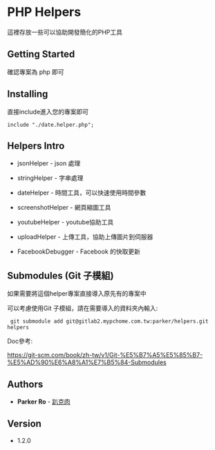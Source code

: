 # PHP Helpers

這裡存放一些可以協助開發簡化的PHP工具

## Getting Started

確認專案為 php 即可

## Installing

直接include進入您的專案即可

```
include "./date.helper.php";
```

## Helpers Intro

* jsonHelper - json 處理

* stringHelper - 字串處理

* dateHelper - 時間工具，可以快速使用時間參數

* screenshotHelper - 網頁縮圖工具

* youtubeHelper - youtube協助工具

* uploadHelper - 上傳工具，協助上傳圖片到伺服器

* FacebookDebugger - Facebook 的快取更新

## Submodules (Git 子模組)

如果需要將這個helper專案直接導入原先有的專案中

可以考慮使用Git 子模組，請在需要導入的資料夾內輸入:

```
 git submodule add git@gitlab2.mypchome.com.tw:parker/helpers.git helpers
```

Doc參考:

https://git-scm.com/book/zh-tw/v1/Git-%E5%B7%A5%E5%85%B7-%E5%AD%90%E6%A8%A1%E7%B5%84-Submodules


## Authors

* **Parker Ro** - [趴克肉](https://parkerro.tw/)

## Version

* 1.2.0


